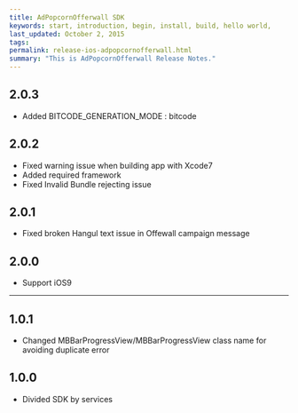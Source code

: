 ```yaml
---
title: AdPopcornOfferwall SDK
keywords: start, introduction, begin, install, build, hello world,
last_updated: October 2, 2015
tags: 
permalink: release-ios-adpopcornofferwall.html
summary: "This is AdPopcornOfferwall Release Notes."
---
```


## 2.0.3
* Added BITCODE_GENERATION_MODE : bitcode

## 2.0.2
* Fixed warning issue when building app with Xcode7
* Added required framework
* Fixed Invalid Bundle rejecting issue

## 2.0.1
* Fixed broken Hangul text issue in Offewall campaign message

## 2.0.0
* Support iOS9

---

## 1.0.1
* Changed MBBarProgressView/MBBarProgressView class name for avoiding duplicate error

## 1.0.0
* Divided SDK by services

